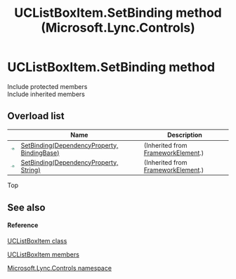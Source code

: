 ﻿---
title: UCListBoxItem.SetBinding method  (Microsoft.Lync.Controls)
TOCTitle: 'SetBinding method '
ms:assetid: Overload:Microsoft.Lync.Controls.UCListBoxItem.SetBinding_DI_3_UC_OCS14MrefLyncWPF
ms:mtpsurl: https://msdn.microsoft.com/en-us/library/microsoft.lync.controls.uclistboxitem.setbinding_di_3_uc_ocs14mreflyncwpf(v=office.15)
ms:contentKeyID: 48601731
ms.date: 07/28/2014
mtps_version: v=office.15
f1_keywords:
- Microsoft.Lync.Controls.UCListBoxItem.SetBinding
dev_langs:
- CSharp
- JScript
- VB
- other
---

# UCListBoxItem.SetBinding method

Include protected members  
Include inherited members  

## Overload list

<table>
<thead>
<tr class="header">
<th> </th>
<th>Name</th>
<th>Description</th>
</tr>
</thead>
<tbody>
<tr class="odd">
<td><img src="images/Hh347903.pubmethod(Office.15).gif" title="Public method" alt="Public method" /></td>
<td><a href="http://msdn2.microsoft.com/en-us/library/ms598273">SetBinding(DependencyProperty, BindingBase)</a></td>
<td>(Inherited from <a href="http://msdn2.microsoft.com/en-us/library/ms602714">FrameworkElement</a>.)</td>
</tr>
<tr class="even">
<td><img src="images/Hh347903.pubmethod(Office.15).gif" title="Public method" alt="Public method" /></td>
<td><a href="http://msdn2.microsoft.com/en-us/library/ms598270">SetBinding(DependencyProperty, String)</a></td>
<td>(Inherited from <a href="http://msdn2.microsoft.com/en-us/library/ms602714">FrameworkElement</a>.)</td>
</tr>
</tbody>
</table>


Top

## See also

#### Reference

[UCListBoxItem class](uclistboxitem-class-microsoft-lync-controls_1.md)

[UCListBoxItem members](uclistboxitem-members-microsoft-lync-controls_1.md)

[Microsoft.Lync.Controls namespace](microsoft-lync-controls-namespace_1.md)

